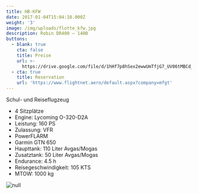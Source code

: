 ```yaml
---
title: HB-KFW
date: 2017-01-04T15:04:10.000Z
weight: '3'
image: /img/uploads/flotte_kfw.jpg
description: Robin DR400 – 140B
buttons:
  - blank: true
    cta: false
    title: Preise
    url: >-
      https://drive.google.com/file/d/1hHf7p8hSex2ewwUmTfjG7_UV06tMBCd_/view?usp=drive_link
  - cta: true
    title: Reservation
    url: 'https://www.flightnet.aero/default.aspx?company=mfgt'
---
```

Schul- und Reiseflugzeug

* 4 Sitzplätze
* Engine: Lycoming O-320-D2A
* Leistung: 160 PS
* Zulassung: VFR
* PowerFLARM
* Garmin GTN 650
* Haupttank: 110 Liter Avgas/Mogas
* Zusatztank: 50 Liter Avgas/Mogas
* Endurance: 4.5 h
* Reisegeschwindigkeit: 105 KTS
* MTOW: 1000 kg

![null](/img/uploads/flotte_cockpit_kfw-kof.jpg)
